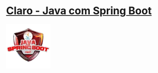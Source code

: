 # [Claro - Java com Spring Boot](https://web.dio.me/track/coding-the-future-claro-java-spring-boot)

![alt text](image.png)
